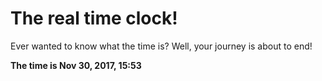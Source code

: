 # The real time clock!

Ever wanted to know what the time is? Well, your journey is about to end!

**The time is Nov 30, 2017, 15:53**